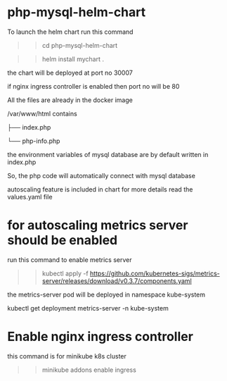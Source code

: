 # php-mysql-helm-chart

To launch the helm chart run this command

>> cd php-mysql-helm-chart

>> helm install mychart .

the chart will be deployed at port no 30007

if nginx ingress controller is enabled then port no will be 80

All the files are already in the docker image

/var/www/html contains

├── index.php

└── php-info.php

the environment variables of mysql database are by default written in index.php

So, the php code will automatically connect with mysql database 

autoscaling feature is included in chart for more details read the values.yaml file

# for autoscaling metrics server should be enabled

run this command to enable metrics server

>> kubectl apply -f https://github.com/kubernetes-sigs/metrics-server/releases/download/v0.3.7/components.yaml

the metrics-server pod will be deployed in namespace kube-system

kubectl get deployment metrics-server -n kube-system

# Enable nginx ingress controller

this command is for minikube k8s cluster

>> minikube addons enable ingress 
